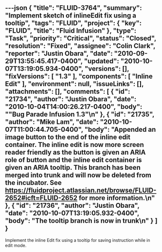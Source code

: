---json
{
  "title": "FLUID-3764",
  "summary": "Implement sketch of inlineEdit fix using a tooltip",
  "tags": "FLUID",
  "project": {
    "key": "FLUID",
    "title": "Fluid Infusion"
  },
  "type": "Task",
  "priority": "Critical",
  "status": "Closed",
  "resolution": "Fixed",
  "assignee": "Colin Clark",
  "reporter": "Justin Obara",
  "date": "2010-09-29T13:55:45.417-0400",
  "updated": "2010-10-07T13:19:05.934-0400",
  "versions": [],
  "fixVersions": [
    "1.3"
  ],
  "components": [
    "Inline Edit"
  ],
  "environment": null,
  "issueLinks": [],
  "attachments": [],
  "comments": [
    {
      "id": "21734",
      "author": "Justin Obara",
      "date": "2010-10-04T14:00:26.217-0400",
      "body": "\"Bug Parade Infusion 1.3\"\n"
    },
    {
      "id": "21735",
      "author": "Mike Lam",
      "date": "2010-10-07T11:00:44.705-0400",
      "body": "Appended an image button to the end of the inline edit container. The inline edit is now more screen reader friendly as the button is given an ARIA role of button and the inline edit container is given an ARIA tooltip.  This branch has been merged into trunk and will now be deleted from the incubator.  See <https://fluidproject.atlassian.net/browse/FLUID-2652#icft=FLUID-2652> for more information.\n"
    },
    {
      "id": "21736",
      "author": "Justin Obara",
      "date": "2010-10-07T13:19:05.932-0400",
      "body": "The tooltip branch is now in trunk\n"
    }
  ]
}
---
Implement the inline Edit fix using a tooltip for saving instruction while in edit mode.

        